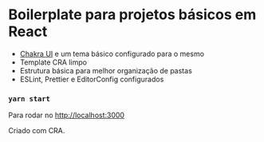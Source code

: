 # Boilerplate para projetos básicos em React

- [Chakra UI](https://chakra-ui.com/) e um tema básico configurado para o mesmo
- Template CRA limpo
- Estrutura básica para melhor organização de pastas
- ESLint, Prettier e EditorConfig configurados

### `yarn start`

Para rodar no [http://localhost:3000](http://localhost:3000)

Criado com CRA.
